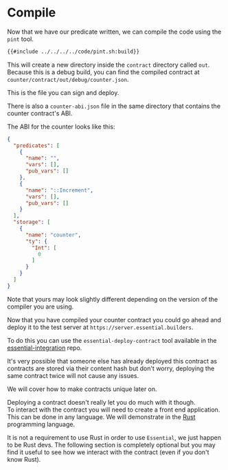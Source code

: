 # Compile
Now that we have our predicate written, we can compile the code using the `pint` tool.

```bash
{{#include ../../../../code/pint.sh:build}}
```
This will create a new directory inside the `contract` directory called `out`. \
Because this is a debug build, you can find the compiled contract at `counter/contract/out/debug/counter.json`.

This is the file you can sign and deploy.

There is also a `counter-abi.json` file in the same directory that contains the counter contract's ABI.

The ABI for the counter looks like this:
```json
{
  "predicates": [
    {
      "name": "",
      "vars": [],
      "pub_vars": []
    },
    {
      "name": "::Increment",
      "vars": [],
      "pub_vars": []
    }
  ],
  "storage": [
    {
      "name": "counter",
      "ty": {
        "Int": [
          0
        ]
      }
    }
  ]
}
```
Note that yours may look slightly different depending on the version of the compiler you are using.

Now that you have compiled your counter contract you could go ahead and deploy it to the test server at `https://server.essential.builders`.

To do this you can use the `essential-deploy-contract` tool available in the [essential-integration](https://github.com/essential-contributions/essential-integration) repo.

It's very possible that someone else has already deployed this contract as contracts are stored via their content hash but don't worry, deploying the same contract twice will not cause any issues.

We will cover how to make contracts unique later on.

Deploying a contract doesn't really let you do much with it though. \
To interact with the contract you will need to create a front end application. \
This can be done in any language. We will demonstrate in the [Rust](https://www.rust-lang.org/) programming language.

It is not a requirement to use Rust in order to use `Essential`, we just happen to be Rust devs. The following section is completely optional but you may find it useful to see how we interact with the contract (even if you don't know Rust).
